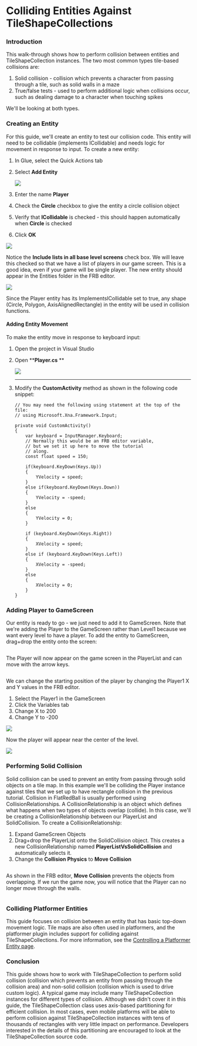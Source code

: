 # Colliding Entities Against TileShapeCollections

### Introduction

This walk-through shows how to perform collision between entities and TileShapeCollection instances. The two most common types tile-based collisions are:

1. Solid collision - collision which prevents a character from passing through a tile, such as solid walls in a maze
2. True/false tests - used to perform additional logic when collisions occur, such as dealing damage to a character when touching spikes

We'll be looking at both types.

### Creating an Entity

For this guide, we'll create an entity to test our collision code. This entity will need to be collidable (implements ICollidable) and needs logic for movement in response to input. To create a new entity:

1. In Glue, select the Quick Actions tab
2.  Select **Add Entity**

    ![](../../media/2021-02-img\_603160c08e65a.png)
3. Enter the name **Player**
4. Check the **Circle** checkbox to give the entity a circle collision object
5. Verify that **ICollidable** is checked - this should happen automatically when **Circle** is checked
6. Click **OK**

![](../../media/2021-02-img\_60316693e8c55.png)

Notice the **Include lists in all base level screens** check box. We will leave this checked so that we have a list of players in our game screen. This is a good idea, even if your game will be single player. The new entity should appear in the Entities folder in the FRB editor.

![](../../media/2018-04-img\_5adb4ebc01113.png)

Since the Player entity has its ImplementsICollidable set to true, any shape (Circle, Polygon, AxisAlignedRectangle) in the entity will be used in collision functions.

#### Adding Entity Movement

To make the entity move in response to keyboard input:

1. Open the project in Visual Studio
2.  Open \*\***Player.cs** \*\*

    ![](../../media/2021-02-img\_6031701d1758d.png)

    ***
3.  Modify the **CustomActivity** method as shown in the following code snippet:

    ```lang:c#
    // You may need the following using statement at the top of the file:
    // using Microsoft.Xna.Framework.Input;

    private void CustomActivity()
    {
        var keyboard = InputManager.Keyboard;
        // Normally this would be an FRB editor variable,
        // but we set it up here to move the tutorial
        // along.
        const float speed = 150;

        if(keyboard.KeyDown(Keys.Up))
        {
            YVelocity = speed;
        }
        else if(keyboard.KeyDown(Keys.Down))
        {
            YVelocity = -speed;
        }
        else
        {
            YVelocity = 0;
        }

        if (keyboard.KeyDown(Keys.Right))
        {
            XVelocity = speed;
        }
        else if (keyboard.KeyDown(Keys.Left))
        {
            XVelocity = -speed;
        }
        else
        {
            XVelocity = 0;
        }
    }
    ```

### Adding Player to GameScreen

Our entity is ready to go - we just need to add it to GameScreen. Note that we're adding the Player to the GameScreen rather than Level1 because we want every level to have a player. To add the entity to GameScreen, drag+drop the entity onto the screen:

<figure><img src="../../media/2016-08-2021_February_20_135021.gif" alt=""><figcaption></figcaption></figure>

The Player will now appear on the game screen in the PlayerList and can move with the arrow keys.

<figure><img src="../../media/2016-08-2021_February_20_131426.gif" alt=""><figcaption></figcaption></figure>

We can change the starting position of the player by changing the Player1 X and Y values in the FRB editor.

1. Select the Player1 in the GameScreen
2. Click the Variables tab
3. Change X to 200
4. Change Y to -200

![](../../media/2021-02-img\_603171273de31.png)

Now the player will appear near the center of the level.

![](../../media/2021-02-img\_6031714ab082d.png)

### Performing Solid Collision

Solid collision can be used to prevent an entity from passing through solid objects on a tile map. In this example we'll be colliding the Player instance against tiles that we set up to have rectangle collision in the previous tutorial. Collision in FlatRedBall is usually performed using CollisionRelationships. A CollisionRelationship is an object which defines what happens when two types of objects overlap (collide). In this case, we'll be creating a CollisionRelationship between our PlayerList and SolidCollision. To create a CollisionRelationship:

1. Expand GameScreen Objects
2. Drag+drop the PlayerList onto the SolidCollision object. This creates a new CollisionRelationship named **PlayerListVsSolidCollision** and automatically selects it.
3. Change the **Collision Physics** to **Move Collision**

<figure><img src="../../media/2016-08-2021_February_20_131433.gif" alt=""><figcaption></figcaption></figure>

As shown in the FRB editor, **Move Collision** prevents the objects from overlapping. If we run the game now, you will notice that the Player can no longer move through the walls.

<figure><img src="../../media/2016-08-2021_February_20_133236.gif" alt=""><figcaption></figcaption></figure>

### Colliding Platformer Entities

This guide focuses on collision between an entity that has basic top-down movement logic. Tile maps are also often used in platformers, and the platformer plugin includes support for colliding against TileShapeCollections. For more information, see the [Controlling a Platformer Entity page](../../documentation/tools/platformer-plugin/03-controlling-a-platformer-entity.md).

### Conclusion

This guide shows how to work with TileShapeCollection to perform solid collision (collision which prevents an entity from passing through the collision area) and non-solid collision (collision which is used to drive custom logic). A typical game may include many TileShapeCollection instances for different types of collision. Although we didn't cover it in this guide, the TileShapeCollection class uses axis-based partitioning for efficient collision. In most cases, even mobile platforms will be able to perform collision against TileShapeCollection instances with tens of thousands of rectangles with very little impact on performance. Developers interested in the details of this partitioning are encouraged to look at the TileShapeCollection source code.
